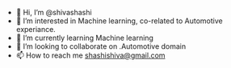 - 👋 Hi, I’m @shivashashi
- 👀 I’m interested in Machine learning, co-related to Automotive experiance.
- 🌱 I’m currently learning Machine learning
- 💞️ I’m looking to collaborate on .Automotive domain
- 📫 How to reach me shashishiva@gmail.com

<!---
shivashashi/shivashashi is a ✨ special ✨ repository because its `README.md` (this file) appears on your GitHub profile.
You can click the Preview link to take a look at your changes.
--->
